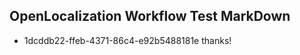 ## OpenLocalization Workflow Test MarkDown
* 1dcddb22-ffeb-4371-86c4-e92b5488181e 
thanks!<!--HONumber=Mar16_HO2-->
